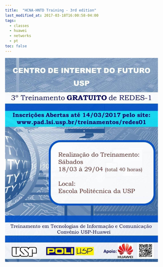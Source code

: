 ```yaml
---
title:  "HCNA-HNTD Training - 3rd edition"
last_modified_at: 2017-03-18T16:00:58-04:00
tags:
  - classes
  - huawei
  - networks
  - pt
toc: false
---
```


![](/assets/images/posts/2017-03-18-hntd-03.jpeg)

